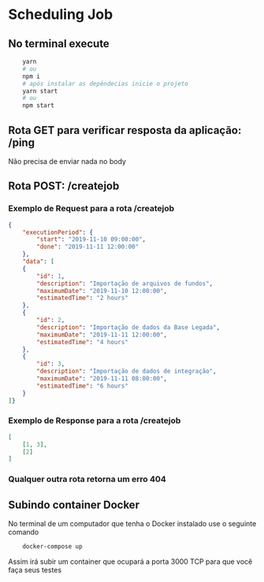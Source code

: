 # Scheduling Job

## No terminal execute

```sh
    yarn
    # ou
    npm i
    # após instalar as depêndecias inicie o projeto
    yarn start
    # ou
    npm start
```

## Rota GET para verificar resposta da aplicação: /ping
Não precisa de enviar nada no body
## Rota POST: /createjob

### Exemplo de Request para a rota /createjob

```json
{
    "executionPeriod": {
        "start": "2019-11-10 09:00:00",
        "done": "2019-11-11 12:00:00"
    },
    "data": [
    {
        "id": 1,
        "description": "Importação de arquivos de fundos",
        "maximumDate": "2019-11-10 12:00:00",
        "estimatedTime": "2 hours"
    },
    {
        "id": 2,
        "description": "Importação de dados da Base Legada",
        "maximumDate": "2019-11-11 12:00:00",
        "estimatedTime": "4 hours"
    },
    {
        "id": 3,
        "description": "Importação de dados de integração",
        "maximumDate": "2019-11-11 08:00:00",
        "estimatedTime": "6 hours"
    }
]}
```

### Exemplo de Response para a rota /createjob

```json
[
    [1, 3],
    [2]
]
```

### Qualquer outra rota retorna um erro 404

## Subindo container Docker

No terminal de um computador que tenha o Docker instalado use o seguinte comando

```sh
    docker-compose up
```

Assim irá subir um container que ocupará a porta 3000 TCP para que você faça seus testes